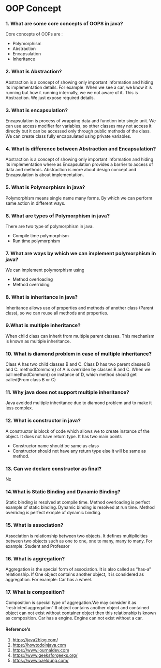 # OOP Concept
### 1. What are some core concepts of OOPS in java?
Core concepts of OOPs are :
- Polymorphism
- Abstraction
- Encapsulation
- Inheritance

### 2. What is Abstraction?
Abstraction is a concept of showing only important information and hiding its implementation details.
For example:
When we see a car, we know it is running but how it running internally, we we not aware of it.
This is Abstraction. We just expose required details.

### 3. What is encapsulation?
Encapsulation is process of wrapping data and function into single unit. We can use access modifier for variables, so other classes may not access it directly but it can be accessed only through public methods of the class.
We can create class fully encapsulated using private variables.

### 4. What is difference between Abstraction and Encapsulation?
Abstraction is a concept of showing only important information and hiding its implementation where as Encapsulation provides a barrier to access of data and methods.
Abstraction is more about design concept and Encapsulation is about implementation.

### 5. What is Polymorphism in java?
Polymorphism means single name many forms. By which we can perform same action in different ways.

### 6. What are types of Polymorphism in java?
There are two type of polymorphism in java.
- Compile time polymorphism
- Run time polymorphism

### 7. What are ways by which we can implement polymorphism in java?
We can implement polymorphism using
- Method overloading
- Method overriding

### 8. What is inheritance in java?
Inheritance allows use of properties and methods of another class (Parent class), so we can reuse all methods and properties.

### 9.What is multiple inheritance?
When child class can inherit from multiple parent classes. This mechanism is known as multiple inheritance.

### 10. What is diamond problem in case of multiple inheritance?
Class A has two child classes B and C.
Class D has two parent classes B and C.
methodCommon() of A is overriden by classes B and C.
When we call methodCommon() on instance of D, which method should get called(From class B or C)

### 11. Why java does not support multiple inheritance?
Java avoided multiple inheritance due to diamond problem and to make it less complex.

### 12. What is constructor in java?
A constructor is block of code which allows we to create instance of the object. It does not have return type.
It has two main points
- Constructor name should be same as class
- Constructor should not have any return type else it will be same as method.

### 13. Can we declare constructor as final?
No

### 14.What is Static Binding and Dynamic Binding?
Static binding is resolved at compile time. Method overloading is perfect example of static binding.
Dynamic binding is resolved at run time. Method overridng is perfect exmple of dynamic binding.

### 15. What is association?
Association is relationship between two objects. It defines multiplicities between two objects such as one to one, one to many, many to many.
For example: 
Student and Professor

### 16. What is aggregation?
Aggregation is the special form of association. It is also called as “has-a” relationship. If One object contains another object, it is considered as aggregation.
For example:
Car has a wheel.

### 17. What is composition?
Composition is special type of aggregation.We may consider it as “restricted aggregation” If object contains another object and contained object can not exist without container object then this relationship is known as composition.
Car has a engine. Engine can not exist without a car.


#### Reference's ####
01. https://java2blog.com/
02. https://howtodoinjava.com
03. https://www.journaldev.com
04. https://www.geeksforgeeks.org/
05. https://www.baeldung.com/

